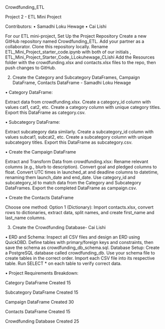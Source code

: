 Crowdfunding_ETL

 Project 2 - ETL Mini Project
 
Contributors:
•	Samadhi Loku Hewage
•	Cai Lishi


For our ETL mini-project,
Set Up the Project Repository
Create a new GitHub repository named Crowdfunding_ETL.
Add your partner as a collaborator.
Clone this repository locally.
Rename ETL_Mini_Project_starter_code.ipynb with both of our  initials , ETL_Mini_Project_Starter_Code_LLokuhewage_CLishi
Add the Resources folder with the crowdfunding.xlsx and contacts.xlsx files to the  repo, then push changes to GitHub.




2.	 Create the Category and Subcategory DataFrames, Campaign DataFrame, Contacts DataFrame  - Samadhi Loku Hewage
   
•	Category DataFrame:

Extract data from crowdfunding.xlsx.
Create a category_id column with values cat1, cat2, etc.
Create a category column with unique category titles.
Export this DataFrame as category.csv.



• Subcategory DataFrame:

Extract subcategory data similarly.
Create a subcategory_id column with values subcat1, subcat2, etc.
Create a subcategory column with unique subcategory titles.
Export this DataFrame as subcategory.csv.



•	Create the Campaign DataFrame

Extract and Transform Data from crowdfunding.xlsx:
Rename relevant columns (e.g., blurb to description).
Convert goal and pledged columns to float.
Convert UTC times in launched_at and deadline columns to datetime, renaming them launch_date and end_date.
Use category_id and subcategory_id to match data from the Category and Subcategory DataFrames.
Export the completed DataFrame as campaign.csv.

• Create the Contacts DataFrame

Choose one method:
Option 1 (Dictionary): Import contacts.xlsx, convert rows to dictionaries, extract data, split names, and create first_name and last_name columns.



3.	Create the Crowdfunding Database- Cai Lishi
   
•	ERD and Schema:
Inspect all CSV files and design an ERD using QuickDBD.
Define tables with primary/foreign keys and constraints, then save the schema as crowdfunding_db_schema.sql.
Database Setup:
Create a PostgreSQL database called crowdfunding_db.
Use your schema file to create tables in the correct order.
Import each CSV file into its respective table.
Run SELECT * on each table to verify correct data.



•	Project Requirements Breakdown:

Category DataFrame Created	15

Subcategory DataFrame Created	15

Campaign DataFrame Created	30

Contacts DataFrame Created	15

Crowdfunding Database Created	25
